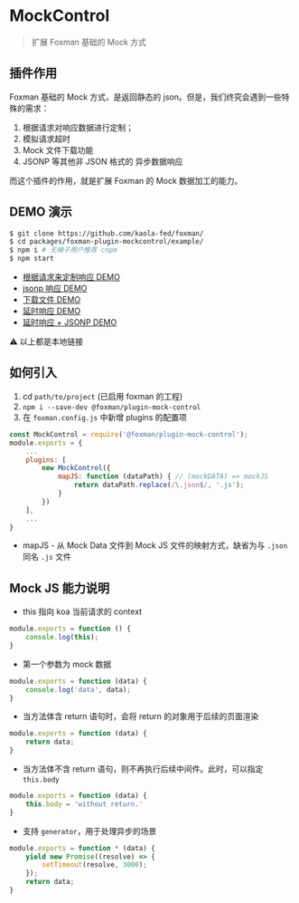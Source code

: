 # MockControl
> 扩展 Foxman 基础的 Mock 方式

## 插件作用
Foxman 基础的 Mock 方式，是返回静态的 json。但是，我们终究会遇到一些特殊的需求：
1. 根据请求对响应数据进行定制；
2. 模拟请求超时
3. Mock 文件下载功能
4. JSONP 等其他非 JSON 格式的 异步数据响应

而这个插件的作用，就是扩展 Foxman 的 Mock 数据加工的能力。

## DEMO 演示
```bash
$ git clone https://github.com/kaola-fed/foxman/
$ cd packages/foxman-plugin-mockcontrol/example/
$ npm i # 无梯子用户推荐 cnpm
$ npm start
```

* [根据请求来定制响应 DEMO](http://127.0.0.1:9000/example.1.ftl)
* [jsonp 响应 DEMO](http://127.0.0.1:9000/example.2.ftl)
* [下载文件 DEMO](http://127.0.0.1:9000/example.3.ftl)
* [延时响应 DEMO](http://127.0.0.1:9000/example.4.ftl)
* [延时响应 + JSONP DEMO](http://127.0.0.1:9000/example.5.ftl)

⚠️  以上都是本地链接

## 如何引入
1. cd `path/to/project` (已启用 foxman 的工程)
2. `npm i --save-dev @foxman/plugin-mock-control`
3. 在 `foxman.config.js` 中新增 plugins 的配置项

```javascript
const MockControl = require('@foxman/plugin-mock-control');
module.exports = {
    ...
    plugins: [
        new MockControl({
            mapJS: function (dataPath) { // (mockDATA) => mockJS
                return dataPath.replace(/\.json$/, '.js');
            }
        })
    ],
    ...
}
```
* mapJS - 从 Mock Data 文件到 Mock JS 文件的映射方式，缺省为与 `.json` 同名 `.js` 文件 

## Mock JS 能力说明
* this 指向 koa 当前请求的 context
```js
module.exports = function () {
    console.log(this);
}
```

* 第一个参数为 mock 数据
```js
module.exports = function (data) {
    console.log('data', data);
}
```

* 当方法体含 return 语句时，会将 return 的对象用于后续的页面渲染
```js
module.exports = function (data) {
    return data;
}
```

* 当方法体不含 return 语句，则不再执行后续中间件。此时，可以指定 `this.body`
```js
module.exports = function (data) {
    this.body = 'without return.'
}
```

* 支持 `generator`，用于处理异步的场景
```js
module.exports = function * (data) {
    yield new Promise((resolve) => {
        setTimeout(resolve, 3000);
    });
    return data;
}
```